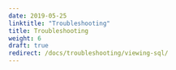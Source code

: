 ```yaml
---
date: 2019-05-25
linktitle: "Troubleshooting"
title: Troubleshooting
weight: 6
draft: true
redirect: /docs/troubleshooting/viewing-sql/
---
```


